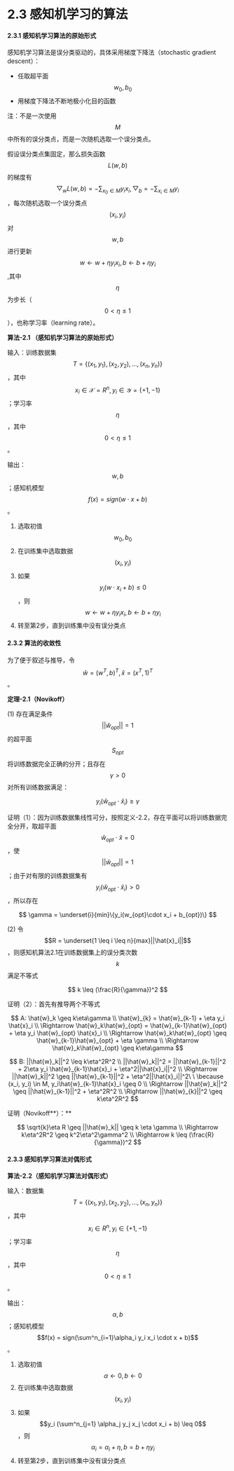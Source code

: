 # 2.3 感知机学习的算法

#### 2.3.1 感知机学习算法的原始形式

感知机学习算法是误分类驱动的，具体采用梯度下降法（stochastic gradient descent）：

* 任取超平面 $$w_0, b_0$$ 
* 用梯度下降法不断地极小化目的函数

注：不是一次使用 $$M$$ 中所有的误分类点，而是一次随机选取一个误分类点。

假设误分类点集固定，那么损失函数 $$L(w, b)$$的梯度有 $$\bigtriangledown_{w} L(w, b) = - \sum_{x_0 \in M} y_ix_i, \bigtriangledown_{b} = -\sum_{x_i \in M}y_i$$，每次随机选取一个误分类点 $$(x_i, y_i)$$对 $$w, b$$进行更新 $$w \leftarrow w + \eta y_i x_i, b \leftarrow b + \eta y_i$$,其中 $$\eta$$ 为步长（$$0 < \eta \leq 1$$），也称学习率（learning rate）。

**算法-2.1 （感知机学习算法的原始形式）**

输入：训练数据集 $$T = \{ (x_1, y_1), (x_2, y_2), \dots, (x_n, y_n)\}$$，其中 $$x_i \in \mathcal{X} = R^n, y_i \in \mathcal{Y} = \{+1, -1\}$$ ；学习率 $$\eta$$ ，其中 $$0 < \eta \leq 1$$ 。

输出： $$w, b$$ ；感知机模型 $$f(x) = sign(w \cdot x + b)$$ 。

1. 选取初值 $$w_0, b_0$$ 
2. 在训练集中选取数据 $$(x_i, y_i)$$ 
3. 如果 $$y_i(w\cdot x_i + b) \leq 0$$ ，则 $$w \leftarrow w + \eta y_i x_i, b \leftarrow b + \eta y_i$$ 
4. 转至第2步，直到训练集中没有误分类点

#### 2.3.2 算法的收敛性

为了便于叙述与推导，令 $$\hat{w} = (w^T, b)^T, \hat{x} = (x^T, 1)^T$$ 。

**定理-2.1（Novikoff）**

\(1\) 存在满足条件 $$||\hat{w}_{opt}|| = 1$$ 的超平面 $$S_{opt}$$ 将训练数据完全正确的分开；且存在 $$\gamma > 0$$ 对所有训练数据满足：

$$
y_i (\hat{w}_{opt} \cdot \hat{x}_i) \geq \gamma
$$

证明（1）：因为训练数据集线性可分，按照定义-2.2，存在平面可以将训练数据完全分开，取超平面 $$\hat{w}_{opt} \cdot \hat{x} = 0$$ ，使 $$||\hat{w}_{opt}|| = 1$$ ；由于对有限的训练数据集有 $$y_i(\hat{w}_{opt} \cdot \hat{x}_i) > 0$$，所以存在

$$
\gamma = \underset{i}{min}\{y_i(w_{opt}\cdot x_i + b_{opt})\}
$$

\(2\) 令 $$R = \underset{1 \leq i \leq n}{max}||\hat{x}_i||$$ ，则感知机算法2.1在训练数据集上的误分类次数 $$k$$ 满足不等式

$$
k \leq (\frac{R}{\gamma})^2
$$

证明（2）：首先有推导两个不等式

$$
A: \hat{w}_k \geq k\eta\gamma \\
\hat{w}_{k} = \hat{w}_{k-1} + \eta y_i \hat{x}_i \\
\Rightarrow \hat{w}_k\hat{w}_{opt} = \hat{w}_{k-1}\hat{w}_{opt} + \eta y_i \hat{w}_{opt} \hat{x}_i \\
\Rightarrow \hat{w}_k\hat{w}_{opt} \geq \hat{w}_{k-1}\hat{w}_{opt} + \eta \gamma \\
\Rightarrow \hat{w}_k\hat{w}_{opt} \geq k\eta\gamma
$$

$$
B: ||\hat{w}_k||^2 \leq k\eta^2R^2 \\
||\hat{w}_k||^2 = ||\hat{w}_{k-1}||^2 + 2\eta y_i \hat{w}_{k-1}\hat{x}_i + \eta^2||\hat{x}_i||^2 \\
\Rightarrow ||\hat{w}_k||^2 \geq ||\hat{w}_{k-1}||^2 + \eta^2||\hat{x}_i||^2\ \ \because (x_i, y_i) \in M, y_i\hat{w}_{k-1}\hat{x}_i \geq 0 \\
\Rightarrow ||\hat{w}_k||^2 \geq ||\hat{w}_{k-1}||^2 + \eta^2R^2 \\
\Rightarrow ||\hat{w}_{k}||^2 \geq k\eta^2R^2
$$

证明（Novikoff**）：**

$$
\sqrt{k}\eta R \geq ||\hat{w}_k|| \geq k \eta \gamma \\
\Rightarrow k\eta^2R^2 \geq k^2\eta^2\gamma^2 \\
\Rightarrow k \leq (\frac{R}{\gamma})^2
$$

#### 2.3.3 感知机学习算法对偶形式

**算法-2.2（感知机学习算法对偶形式）**

输入：数据集 $$T = \{(x_1, y_1), (x_2, y_2), \dots, (x_n, y_n)\}$$ ，其中 $$x_i \in R^n, y_i \in \{+1, -1\}$$ ；学习率 $$\eta$$ ，其中 $$0 < \eta \leq 1$$ 。

输出： $$\alpha, b$$ ；感知机模型 $$f(x) = sign(\sum^n_{i=1}\alpha_i y_i x_i \cdot x + b)$$ 。

1. 选取初值 $$\alpha \leftarrow 0, b \leftarrow 0$$ 
2. 在训练集中选取数据 $$(x_i, y_i)$$ 
3. 如果 $$y_i (\sum^n_{j=1} \alpha_j y_j x_j \cdot x_i + b) \leq 0$$ ，则 $$\alpha_i = \alpha_i + \eta, b = b + \eta y_i$$ 
4. 转至第2步，直到训练集中没有误分类点



